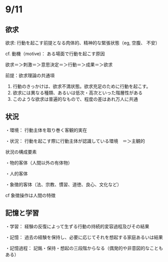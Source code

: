 # 9/11
## 欲求

欲求: 行動を起こす前提となる肉体的、精神的な緊張状態（eg, 空腹、 不安）

cf. 動機（motive)： ある場面で行動を起こす原因

欲求＝＞刺激＝＞意思決定＝＞行動＝＞成果＝＞欲求

前提：欲求理論の共通項

1. 行動のきっかけは、欲求不満状態。欲求充足のために行動を起こす。
2. 欲求には異なる種類、あるいは低次・高次といった階層性がある
3. このような欲求は普遍的なもので、程度の差はあれ万人に共通

## 状況

・環境： 行動主体を取り巻く客観的実在

・状況： 行動を起こす際に行動主体が認識している環境　＝＞主観的

状況の構成要素

・物的客体（人間以外の有体物）

・人的客体

・象徴的客体（法、宗教、慣習、道徳、良心、文化など）

cf 象徴操作は人間の特徴

## 記憶と学習

・学習： 経験の反復によって生ずる行動の持続的変容過程及びその結果

・記憶： 過去の経験を保持し、必要に応じてそれを想起する家庭あるいは結果

・記憶過程： 記銘・保持・想起の三段階からなる（偶発的や非意図的なこともある）

